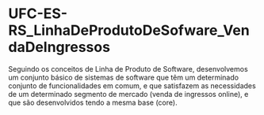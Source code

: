 # UFC-ES-RS_LinhaDeProdutoDeSofware_VendaDeIngressos
Seguindo os conceitos de Linha de Produto de Software, desenvolvemos um conjunto básico de sistemas de software que têm um determinado conjunto de funcionalidades em comum, e que satisfazem as necessidades de um determinado segmento de mercado (venda de ingressos online), e que são desenvolvidos tendo a mesma base (core).
